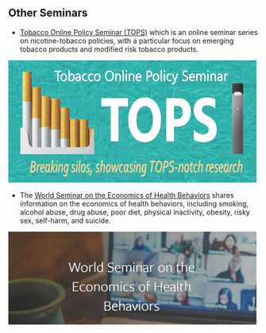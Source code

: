 ## Other Seminars

- [Tobacco Online Policy Seminar (TOPS)](https://www.tobaccopolicy.org) which is an online seminar series on nicotine-tobacco policies, with a particular focus on emerging tobacco products and modified risk tobacco products.

<img src="banner_tops.jpg" width="500"/>

- The [World Seminar on the Economics of Health Behaviors](https://www.human.cornell.edu/pam/research/hehbad/worldseminars) shares information on the economics of health behaviors, including smoking, alcohol abuse, drug abuse, poor diet, physical inactivity, obesity, risky sex, self-harm, and suicide.

<img src="hbehavior.jpg" width="500"/>
